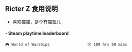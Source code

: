 ## Ricter Z 食用说明
- 喜欢猫猫，是个冇猫孤儿

<!-- steam-box start -->
#### - Steam playtime leaderboard
```text
🎮 World of Warships                 🕘 109 hrs 50 mins
```
<!-- Powered by https://github.com/YouEclipse/steam-box . -->
<!-- steam-box end -->
